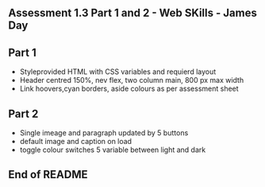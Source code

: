 ## Assessment 1.3 Part 1 and 2 - Web SKills - James Day ##

## Part 1 
- Styleprovided HTML with CSS variables and requierd layout
- Header centred 150%, nev flex, two column main, 800 px max width
- Link hoovers,cyan borders, aside colours as per assessment sheet

## Part 2
- Single imeage and paragraph updated by 5 buttons
- default image and caption on load
- toggle colour switches 5 variable between light and dark

## End of README ##
